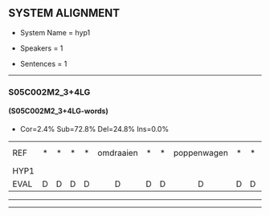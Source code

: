 
## SYSTEM ALIGNMENT

- System Name = hyp1

- Speakers = 1

- Sentences = 1

---

### S05C002M2_3+4LG

#### (S05C002M2_3+4LG-words)

- Cor=2.4%	Sub=72.8%	Del=24.8%	Ins=0.0%

|  |  |  |  |  |  |  |  |  |  |  |  |  |  |  |  |  |  |  |  |  |  |  |  |  |  |  |  |  |  |  |  |  |  |  |  |  |  |  |  |  |  |  |  |  |  |  |  |  |  |  |  |  |  |  |  |  |  |  |  |  |  |  |  |  |  |  |  |  |  |  |  |  |  |  |  |  |  |  |  |  |  |  |  |  |  |  |  |  |  |  |  |  |  |  |  |  |  |  |  |  |  |  |  |  |  |  |  |  |  |  |  |  |  |  |  |  |  |  |  |  |  |  |  |  |  |  |  |  |  |  |  |  |  |  |  |  |  |  |  |  |  |  |  |  |  |  |  |  |  |  |  |  |  |  |  |  |  |  |  |  |  |  |  |  |  |  |  |  |  |  |  |  |  |  |  |  |  |  |  |  |  |  |  |  |  |  |  |  |  |  |  |  |  |  |  |  |  |  |  |  |  |  |  |  |  |  |
|:--- |:---:|:---:|:---:|:---:|:---:|:---:|:---:|:---:|:---:|:---:|:---:|:---:|:---:|:---:|:---:|:---:|:---:|:---:|:---:|:---:|:---:|:---:|:---:|:---:|:---:|:---:|:---:|:---:|:---:|:---:|:---:|:---:|:---:|:---:|:---:|:---:|:---:|:---:|:---:|:---:|:---:|:---:|:---:|:---:|:---:|:---:|:---:|:---:|:---:|:---:|:---:|:---:|:---:|:---:|:---:|:---:|:---:|:---:|:---:|:---:|:---:|:---:|:---:|:---:|:---:|:---:|:---:|:---:|:---:|:---:|:---:|:---:|:---:|:---:|:---:|:---:|:---:|:---:|:---:|:---:|:---:|:---:|:---:|:---:|:---:|:---:|:---:|:---:|:---:|:---:|:---:|:---:|:---:|:---:|:---:|:---:|:---:|:---:|:---:|:---:|:---:|:---:|:---:|:---:|:---:|:---:|:---:|:---:|:---:|:---:|:---:|:---:|:---:|:---:|:---:|:---:|:---:|:---:|:---:|:---:|:---:|:---:|:---:|:---:|:---:|:---:|:---:|:---:|:---:|:---:|:---:|:---:|:---:|:---:|:---:|:---:|:---:|:---:|:---:|:---:|:---:|:---:|:---:|:---:|:---:|:---:|:---:|:---:|:---:|:---:|:---:|:---:|:---:|:---:|:---:|:---:|:---:|:---:|:---:|:---:|:---:|:---:|:---:|:---:|:---:|:---:|:---:|:---:|:---:|:---:|:---:|:---:|:---:|:---:|:---:|:---:|:---:|:---:|:---:|:---:|:---:|:---:|:---:|:---:|:---:|:---:|:---:|:---:|:---:|:---:|:---:|:---:|:---:|:---:|:---:|:---:|:---:|:---:|:---:|:---:|:---:|:---:|:---:|:---:|:---:|:---:|
| REF | * | * | * | * | omdraaien | * | * | poppenwagen | * | * | * | * | * | * | * | * | elastiekje | * | * | * | * | * | * | * | * | * | * | * | * | * | * | * | * | * | * | * | * | * | * | * | * | * | * | * | * | *t | * | * | * | * | * | * | * | * | * | * | * | * | * | * | * | * | * | * | * | * | * | * | * | * | * | * | * | * | * | * | * | * | * | * | vrachtwagen | * | * | * | * | * | * | * | * | * | * | * | * | * | * | vogelkooi | * | olifant | * | * | schommelen*(schommel) | * | * | * | iedereen | * | * | * | * | * | * | * | * | * | knutselen | ophangen | * | * | * | * | * | * | * | * | * | * | * | * | * | * | * | * | * | * | * | lucifer | * | * | * | * | * | * | * | * | * | ziekenhuis | nieuwsgierig | * | * | * | * | * | * | * | * | * | * | kabouter*(kadootje) | * | * | * | sneeuwwitje | * | * | * | goeiendag | * | * | * | * | * | * | * | * | * | vakantie | limonade | * | * | * | * | * | * | * | * | * | * | * | * | * | * | autorijden | * | * | * | * | * | * | familie | chocolade | * | * | * | * | * | * |
| HYP1 |  |  |  |  |  |  |  |  |  |  |  |  |  |  |  |  |  |  |  |  |  |  |  |  |  | oh | om | en | reen | potnwa | op | e | wae | kon | konin | en | hok | i | r | u | rug | n | maken | t | te | di | bier | kik | dier | éém | tuin | pan | pant | u | pantoc | erdoper | ier | wa | was | ma | was | am | ah | in | u | o | to | oeki | to | to | ti | um | to | o | il | et | vora | vora | ah | een | vrachtwagen |  |  |  |  |  |  |  | dur | o | uh | u | k | oi | vorelkoa | oh | lief | o | liefand | sgo | schonul | i | der | ia | iedereen |  |  |  | soa | schoen | winkel | nit | uh | een | knikelen | ophangen |  |  |  |  |  |  |  |  |  |  | a | vag | dag | prook | je | boek | ta | ta | uhm | de | borstel | u | f | u | if | er | leier | sa | slaapkalm | kameracht | t | dr | der | wie | imhef | ir | um | af | bli | ven | ko | kadood | ka | dood | wat | hank | ja | neel | wie | kil | oi | g | uh | v | a | g | a | m | e | vakantie |  |  |  |  | uh | é | o | mim | oh | a | h | ad | o | i | den | auto | reten | en | uh | de | e | ja | familie |  |  | o | g | o | ah | socolat |
| EVAL | D | D | D | D | D | D | D | D | D | D | D | D | D | D | D | D | D | D | D | D | D | D | D | D | D | S | S | S | S | S | S | S | S | S | S | S | S | S | S | S | S | S | S | S | S | S | S | S | S | S | S | S | S | S | S | S | S | S | S | S | S | S | S | S | S | S | S | S | S | S | S | S | S | S | S | S | S | S | S | S |  | D | D | D | D | D | D | D | S | S | S | S | S | S | S | S | S | S | S | S | S | S | S | S |  | D | D | D | S | S | S | S | S | S | S |  | D | D | D | D | D | D | D | D | D | D | S | S | S | S | S | S | S | S | S | S | S | S | S | S | S | S | S | S | S | S | S | S | S | S | S | S | S | S | S | S | S | S | S | S | S | S | S | S | S | S | S | S | S | S | S | S | S | S | S |  | D | D | D | D | S | S | S | S | S | S | S | S | S | S | S | S | S | S | S | S | S | S |  | D | D | S | S | S | S | S |
---

---
